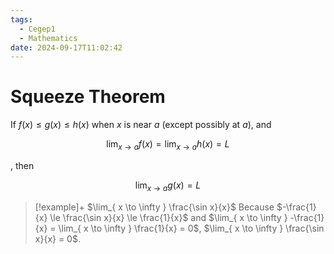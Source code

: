 ```yaml
---
tags:
  - Cegep1
  - Mathematics
date: 2024-09-17T11:02:42
---
```


# Squeeze Theorem

If $f(x)\le g(x)\le h(x)$ when $x$ is near $a$ (except possibly at $a$),
and

$$
\lim_{ x \to a } f(x) = \lim_{ x \to a } h(x) = L
$$

, then

$$
\lim_{ x \to a } g(x) = L
$$

> [!example]+ $\lim_{ x \to \infty } \frac{\sin x}{x}$
> Because $-\frac{1}{x} \le \frac{\sin x}{x} \le \frac{1}{x}$
> and $\lim_{ x \to \infty } -\frac{1}{x} = \lim_{ x \to \infty } \frac{1}{x} = 0$,
> $\lim_{ x \to \infty } \frac{\sin x}{x} = 0$.